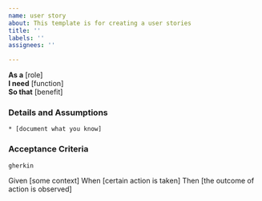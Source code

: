 ```yaml
---
name: user story
about: This template is for creating a user stories
title: ''
labels: ''
assignees: ''

---
```


**As a** [role]  
**I need** [function]  
**So that** [benefit]  
      
### Details and Assumptions
    * [document what you know]      

### Acceptance Criteria     
    gherkin 
 Given [some context] 
 When [certain action is taken] 
 Then [the outcome of action is observed]

